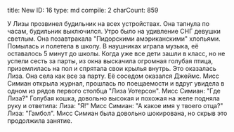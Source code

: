 title:          New
ID:             16
type:           md
compile:        2
charCount:      859


У Лизы прозвинел будильник на всех устройствах. Она тапнула по часам, будильник выключился. Утро было на удивление СНГ девушки светлым. Она позавтракала "Пидорскими амэриканскими" хлопьями. Помылась и полетела в школу. В наушниках играла музыка, её оставалось 5 минут до школы. Когда уже все дети зашли в класс, но не успели сесть за парты, из окна выскачила огромная голубая птица, приземлилась на пол и спрятала свои крылья внутрь. Это оказалась Лиза. Она села как все за парту. Её соседом оказался Джеймс.
Мисс Симиан открыла журнал, прошлась по поещаемости и вдруг увидела в одном из рядов первого столбца "Лиза Уотерсон".
Мисс Симиан: "Где Лиза?"
Голубая кошка, довольно высокая и похожая на желе подняла руку и ответила:
Лиза: "Я!"
Мисс Симиан: "А какое имя у твоего отца?"
Лиза: "Гамбол".
Мисс Симиан была довольно шокирована, но скрыв это продолжила занятие.